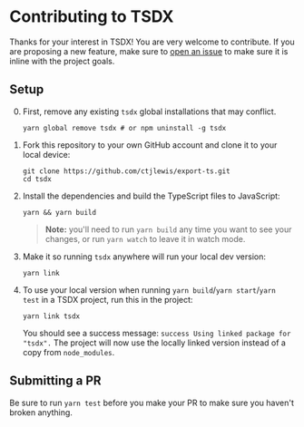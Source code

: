 # Contributing to TSDX

Thanks for your interest in TSDX! You are very welcome to contribute. If you are proposing a new feature, make sure to [open an issue](https://github.com/palmerhq/tsdx/issues/new/choose) to make sure it is inline with the project goals.

## Setup

0. First, remove any existing `tsdx` global installations that may conflict.

   ```
   yarn global remove tsdx # or npm uninstall -g tsdx
   ```

1. Fork this repository to your own GitHub account and clone it to your local device:

   ```
   git clone https://github.com/ctjlewis/export-ts.git
   cd tsdx
   ```

1. Install the dependencies and build the TypeScript files to JavaScript:

   ```
   yarn && yarn build
   ```

   > **Note:** you'll need to run `yarn build` any time you want to see your changes, or run `yarn watch` to leave it in watch mode.

1. Make it so running `tsdx` anywhere will run your local dev version:

   ```
   yarn link
   ```

4) To use your local version when running `yarn build`/`yarn start`/`yarn test` in a TSDX project, run this in the project:

   ```
   yarn link tsdx
   ```

   You should see a success message: `success Using linked package for "tsdx".` The project will now use the locally linked version instead of a copy from `node_modules`.

## Submitting a PR

Be sure to run `yarn test` before you make your PR to make sure you haven't broken anything.
